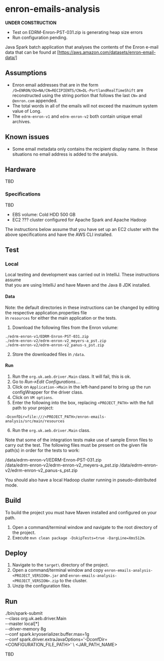 # enron-emails-analysis

**UNDER CONSTRUCTION**

* Test on EDRM-Enron-PST-031.zip is generating heap size errors
* Run configuration pending.

Java Spark batch application that analyses the contents of the Enron e-mail data  that can be found at [https://aws.amazon.com/datasets/enron-email-data/]

## Assumptions

* Enron email addresses that are in the form `/O=ENRON/OU=NA/CN=RECIPIENTS/CN=DL-PortlandRealTimeShift` are reconstructed using the string portion that follows the last `CN=` and `@enron.com` appended.
* The total words in all of the emails will not exceed the maximum system value of Long.
* The `edrm-enron-v1` and `edrm-enron-v2` both contain unique email archives.

## Known issues

* Some email metadata only contains the recipient display name.  In these situations no email address is added to the analysis.

## Hardware

TBD

### Specifications

TBD

* EBS volume: Cold HDD 500 GB
* EC2 ??? cluster configured for Apache Spark and Apache Hadoop

The instructions below assume that you have set up an EC2 cluster 
with the above specifications and have the AWS CLI installed.

## Test

### Local

Local testing and development was carried out in IntelliJ.  These instructions assume  
that you are using IntelliJ and have Maven and the Java 8 JDK installed.

#### Data

Note: the default directories in these instructions can be changed by editing the respective application.properties file  
in `resources` for either the main application or the tests.

1. Download the following files from the Enron volume:
```
./edrm-enron-v1/EDRM-Enron-PST-031.zip  
./edrm-enron-v2/edrm-enron-v2_meyers-a_pst.zip
./edrm-enron-v2/edrm-enron-v2_panus-s_pst.zip
```

2. Store the downloaded files in `/data`.

#### Run

1. Run the `org.uk.aeb.driver.Main` class.  It will fail, this is ok.
2. Go to _Run->Edit Configurations..._.
3. Click on `Application->Main` in the left-hand panel to bring up the run configWrapper for the driver class.
4. Click on `VM options`.
5. Enter the following into the box, replacing `<PROJECT_PATH>` with the full path to your project:
```
-DconfDir=file:///<PROJECT_PATH>/enron-emails-analysis/src/main/resources
```
6. Run the `org.uk.aeb.driver.Main` class.

Note that some of the integration tests make use of sample Enron files to carry out the test.
The following files must be present on the given file path(s) in order for the tests to work:
  
  /data/edrm-enron-v1/EDRM-Enron-PST-031.zip  
  /data/edrm-enron-v2/edrm-enron-v2_meyers-a_pst.zip
  /data/edrm-enron-v2/edrm-enron-v2_panus-s_pst.zip

You should also have a local Hadoop cluster running in pseudo-distributed mode.

## Build

To build the project you must have Maven installed and configured on your path.

1. Open a command/terminal window and navigate to the root directory of the project.
2. Execute `mvn clean package -DskipTests=true -DargLine=Xms512m`.

## Deploy

1. Navigate to the `target\` directory of the project.
2. Open a command/terminal window and copy `enron-emails-analysis-<PROJECT_VERSION>.jar` and `enron-emails-analysis-<PROJECT_VERSION>.zip` to the cluster.
3. Unzip the configuration files.

## Run

./bin/spark-submit \
  --class org.uk.aeb.driver.Main \
  --master local[*] \
  --driver-memory 8g \
  --conf spark.kryoserializer.buffer.max=1g \
  --conf spark.driver.extraJavaOptions='-DconfDir=<CONFIGURATION_FILE_PATH>' \ 
  <JAR_PATH_NAME>
  
  
TBD